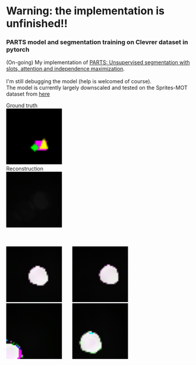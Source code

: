 # Warning: the implementation is unfinished!! 
### PARTS model and segmentation training on Clevrer dataset in pytorch
(On-going) My implementation of [PARTS: Unsupervised segmentation with slots, attention and independence maximization](https://openaccess.thecvf.com/content/ICCV2021/papers/Zoran_PARTS_Unsupervised_Segmentation_With_Slots_Attention_and_Independence_Maximization_ICCV_2021_paper.pdf).
<br/><br/>
I'm still debugging the model (help is welcomed of course). \
The model is currently largely downscaled and tested on the Sprites-MOT dataset from [here](https://github.com/ecker-lab/object-centric-representation-benchmark)

<div>Ground truth<br/><img width="150" alt="" src="/images/gt1.gif"></div> <div>Reconstruction<br/><img width="150" alt="" src="/images/recon1.gif"></div><br/><br/>


<img width="150" alt="" src="/images/0_1.gif"> &nbsp;&nbsp;&nbsp;&nbsp;&nbsp; <img width="150" alt="" src="/images/1_1.gif"> &nbsp;&nbsp;&nbsp;&nbsp;&nbsp; <img width="150" alt="" src="/images/2_1.gif"> &nbsp;&nbsp;&nbsp;&nbsp;&nbsp; <img width="150" alt="" src="/images/3_1.gif">
